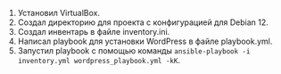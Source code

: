 1. Установил VirtualBox.
2. Создал директорию для проекта с конфигурацией для Debian 12.
3. Создал инвентарь в файле inventory.ini.
4. Написал playbook для установки WordPress в файле playbook.yml.
5. Запустил playbook с помощью команды `ansible-playbook -i inventory.yml wordpress_playbook.yml -kK`.
